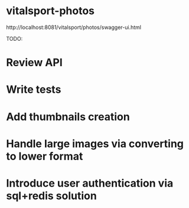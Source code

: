 # vitalsport-photos
http://localhost:8081/vitalsport/photos/swagger-ui.html

TODO:
# Review API
# Write tests
# Add thumbnails creation
# Handle large images via converting to lower format
# Introduce user authentication via sql+redis solution